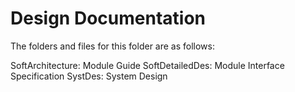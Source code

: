 # Design Documentation

The folders and files for this folder are as follows:

SoftArchitecture: Module Guide
SoftDetailedDes: Module Interface Specification
SystDes: System Design
